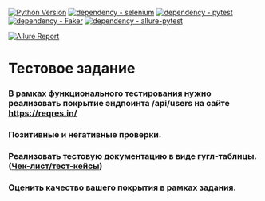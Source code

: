 

[![Python Version](https://img.shields.io/badge/python-3.11-blue)](https://www.python.org/doc/versions/)
[![dependency - selenium](https://img.shields.io/badge/dependency-selenium-blue?logo=selenium&logoColor=white)](https://pypi.org/project/selenium)
[![dependency - pytest](https://img.shields.io/badge/dependency-pytest-blue?logo=pytest&logoColor=white)](https://pypi.org/project/pytest)
[![dependency - Faker](https://img.shields.io/badge/dependency-Faker-blue)](https://pypi.org/project/Faker)
[![dependency - allure-pytest](https://img.shields.io/badge/dependency-allure--pytest-blue?logo=qameta&logoColor=white)](https://pypi.org/project/allure-pytest)

[![Allure Report](https://img.shields.io/badge/Allure%20Report-deployed-green)](https://nat754.github.io/reqres/)

# Тестовое задание
### В рамках функционального тестирования нужно реализовать покрытие эндпоинта  /api/users на сайте https://reqres.in/ 
### Позитивные и негативные проверки.

### Реализовать тестовую документацию в виде гугл-таблицы. ([Чек-лист/тест-кейсы](https://docs.google.com/spreadsheets/d/1DbHiy_NRDnXd0JBU3BiGwHVt8LSEahbD4U09Ld98kpQ/edit?usp=sharing))

### Оценить качество вашего покрытия в рамках задания.




